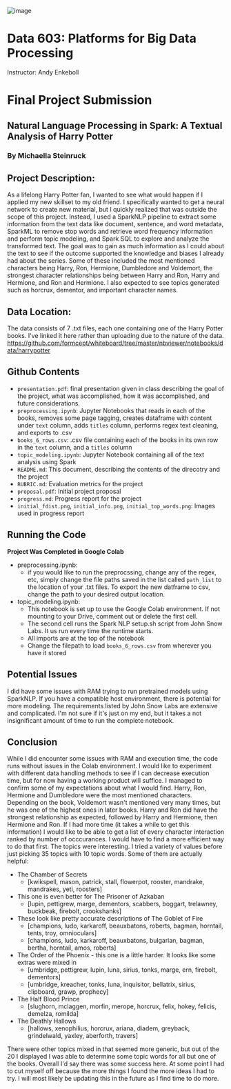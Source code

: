 ![image](https://user-images.githubusercontent.com/4869523/152448346-24012b92-318d-4ac5-83ff-599f381cc63d.png)

# Data 603: Platforms for Big Data Processing

Instructor: Andy Enkeboll

# Final Project Submission
## Natural Language Processing in Spark: A Textual Analysis of Harry Potter
### By Michaella Steinruck

## Project Description:
As a lifelong Harry Potter fan, I wanted to see what would happen if I applied my new skillset to my old friend. I specifically wanted to get a neural network to create new material, but I quickly realized that was outside the scope of this project. Instead, I used a SparkNLP pipeline to extract some information from the text data like document, sentence, and word metadata, SparkML to remove stop words and retrieve word frequency information and perform topic modeling, and Spark SQL to explore and analyze the transformed text. The goal was to gain as much information as I could about the text to see if the outcome supported the knowledge and biases I already had about the series. Some of these included the most mentioned characters being Harry, Ron, Hermione, Dumbledore and Voldemort, the strongest character relationships being between Harry and Ron, Harry and Hermione, and Ron and Hermione. I also expected to see topics generated such as horcrux, dementor, and important character names.

## Data Location:
The data consists of 7 .txt files, each one containing one of the Harry Potter books. I've linked it here rather than uploading due to the nature of the data. 
https://github.com/formcept/whiteboard/tree/master/nbviewer/notebooks/data/harrypotter

## Github Contents
- `presentation.pdf`: final presentation given in class describing the goal of the project, what was accomplished, how it was accomplished, and future considerations.
- `preprocessing.ipynb`: Jupyter Notebooks that reads in each of the books, removes some page tagging, creates dataframe with content under `text` column, adds `titles` column, performs regex text cleaning, and exports to .csv
- `books_6_rows.csv`: .csv file containing each of the books in its own row in the `text` column, and a `titles` column
- `topic_modeling.ipynb`: Jupyter Notebook containing all of the text analysis using Spark
- `README.md`: This document, describing the contents of the direcotry and the project
- `RUBRIC.md`: Evaluation metrics for the project
- `proposal.pdf`: Initial project proposal
- `progress.md`: Progress report for the project
- `initial_fdist.png`, `initial_info.png`, `initial_top_words.png`: Images used in progress report

## Running the Code
**Project Was Completed in Google Colab**
- preprocessing.ipynb:
  - if you would like to run the preprocssing, change any of the regex, etc, simply change the file paths saved in the list called `path_list` to the location of your .txt files. To export the new datframe to csv, change the path to your desired output location. 
- topic_modeling.ipynb:
  - This notebook is set up to use the Google Colab environment. If not mounting to your Drive, comment out or delete the first cell. 
  - The second cell runs the Spark NLP setup.sh script from John Snow Labs. It us run every time the runtime starts.
  - All imports are at the top of the notebook
  - Change the filepath to load `books_6_rows.csv` from wherever you have it stored

## Potential Issues
I did have some issues with RAM trying to run pretrained models using SparkNLP. If you have a compatible host environment, there is potential for more modeling. The requirements listed by John Snow Labs are extensive and complicated. I'm not sure if it's just on my end, but it takes a not insignificant amount of time to run the complete notebook.

## Conclusion
While I did encounter some issues with RAM and execution time, the code runs without issues in the Colab environment. I would like to experiment with different data handling methods to see if I can decrease execution time, but for now having a working product will suffice. I managed to confirm some of my expectations about what I would find. Harry, Ron, Hermione and Dumbledore were the most mentioned characters. Depending on the book, Voldemort wasn't mentioned very many times, but he was one of the highest ones in later books. Harry and Ron did have the strongest relationship as expected, followed by Harry and Hermione, then Hermione and Ron. If I had more time (it takes a while to get this information) I would like to be able to get a list of every character interaction ranked by number of occcurances. I would have to find a more efficient way to do that first. The topics were interesting. I tried a variety of values before just picking 35 topics with 10 topic words. Some of them are actually helpful:
- The Chamber of Secrets
  - [kwikspell, mason, patrick, stall, flowerpot, rooster, mandrake, mandrakes, yeti, roosters]    
- This one is even better for The Prisoner of Azkaban
  - [lupin, pettigrew, marge, dementors, scabbers, boggart, trelawney, buckbeak, firebolt, crookshanks]
- These look like pretty accurate descriptions of The Goblet of Fire
  - [champions, ludo, karkaroff, beauxbatons, roberts, bagman, horntail, tents, troy, omnioculars] 
  - [champions, ludo, karkaroff, beauxbatons, bulgarian, bagman, bertha, horntail, amos, roberts]
- The Order of the Phoenix - this one is a little harder. It looks like some extras were mixed in  
  - [umbridge, pettigrew, lupin, luna, sirius, tonks, marge, ern, firebolt, dementors]
  - [umbridge, kreacher, tonks, luna, inquisitor, bellatrix, sirius, clipboard, grawp, prophecy]
- The Half Blood Prince
  - [slughorn, mclaggen, morfin, merope, horcrux, felix, hokey, felicis, demelza, romilda] 
- The Deathly Hallows
  - [hallows, xenophilius, horcrux, ariana, diadem, greyback, grindelwald, yaxley, aberforth, travers]

There were other topics mixed in that seemed more generic, but out of the 20 I displayed I was able to determine some topic words for all but one of the books. Overall I'd say there was some success here. At some point I had to cut myself off because the more things I found the more ideas I had to try. I will most likely be updating this in the future as I find time to do more. 
